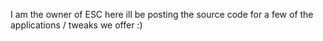 I am the owner of ESC here ill be posting the source code for a few of the applications /  tweaks we offer :) 
